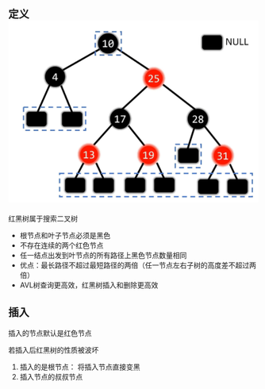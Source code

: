## 定义![输入图片说明](/imgs/2025-02-25/MIqGRKa0bdLI99uF.png)
红黑树属于搜索二叉树

 - 根节点和叶子节点必须是黑色
 - 不存在连续的两个红色节点
 - 任一结点出发到叶节点的所有路径上黑色节点数量相同
 - 优点：最长路径不超过最短路径的两倍（任一节点左右子树的高度差不超过两倍）
 - AVL树查询更高效，红黑树插入和删除更高效

## 插入
插入的节点默认是红色节点

若插入后红黑树的性质被波坏

 1. 插入的是根节点：
 将插入节点直接变黑
 2. 插入节点的叔叔节点

<!--stackedit_data:
eyJoaXN0b3J5IjpbMTc5MDQwMjg4NV19
-->